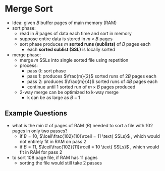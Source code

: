 # Merge Sort
- Idea: given $B$ buffer pages of main memory (RAM)
- sort phase:
	- read in $B$ pages of data each time and sort in memory
	- suppose entire data is stored in $m \times B$ pages
	- sort phase produces $m$ **sorted runs (sublists)** of $B$ pages each
		- each **sorted sublist (SSL)** is locally sorted
- merge phase:
	- merge $m$ SSLs into single sorted file using repetition
	- process:
		- pass 0: sort phase
		- pass 1: produces $\frac{m}{2}$ sorted runs of $2B$ pages each
		- pass 2: produces $\frac{m}{4}$ sorted runs of $4B$ pages each
		- continue until 1 sorted run of $m\times B$ pages produced
	- 2-way merge can be optimized to k-way merge
		- k can be as large as $B-1$
## Example Questions
- what is the min # of pages of RAM ($B$) needed to sort a file with 102 pages in only two passes?
	- if $B=10$, $\lceil\frac{102}{10}\rceil = 11 \text{ SSLs}$ , which would not entirely fit in RAM on pass 2
	- if $B=11$, $\lceil\frac{102}{11}\rceil = 10 \text{ SSLs}$ , which would fit in RAM for pass 2
- to sort 108 page file, if RAM has 11 pages
	- sorting the file would still take 2 passes

